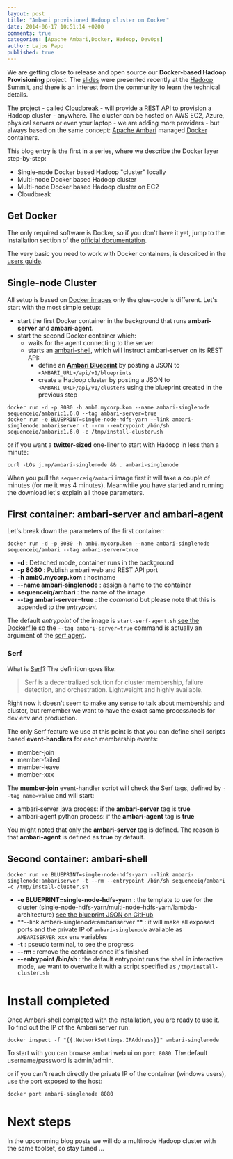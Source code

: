 ```yaml
---
layout: post
title: "Ambari provisioned Hadoop cluster on Docker"
date: 2014-06-17 10:51:14 +0200
comments: true
categories: [Apache Ambari,Docker, Hadoop, DevOps]
author: Lajos Papp
published: true
---
```


We are getting close to release and open source our **Docker-based Hadoop Provisioning** project.
The [slides](http://www.slideshare.net/JanosMatyas/docker-based-hadoop-provisioning)
were presented recently at the [Hadoop Summit](http://hadoopsummit.org/san-jose/), and
there is an interest from the community to learn the technical details.

The project - called [Cloudbreak](http://docs.cloudbreak.apiary.io/) - will provide a REST API to provision a Hadoop cluster - anywhere. The cluster can be hosted
on AWS EC2, Azure, physical servers or even your laptop - we are adding more providers - but always based on the same concept:
[Apache Ambari](http://ambari.apache.org/) managed [Docker](http://www.docker.com/)
containers.

This blog entry is the first in a series, where we describe the Docker layer step-by-step:

- Single-node Docker based Hadoop "cluster" locally
- Multi-node Docker based Hadoop cluster
- Multi-node Docker based Hadoop cluster on EC2
- Cloudbreak

## Get Docker

The only required software is Docker, so if you don't have it yet, jump to the
installation section of the [official documentation](https://docs.docker.com/installation/).

The very basic you need to work with Docker containers, is described in the
[users guide](https://docs.docker.com/userguide/dockerizing/).

## Single-node Cluster

All setup is based on [Docker images](https://hub.docker.com/u/sequenceiq/) only
the glue-code is different. Let's start with the most simple setup:

 - start the first Docker container in the background that runs **ambari-server** and **ambari-agent**.
 - start the second Docker container which:
   - waits for the agent connecting to the server
   - starts an [ambari-shell](https://github.com/sequenceiq/ambari-shell), which will instruct ambari-server on its REST API:
     - define an **[Ambari Blueprint](https://cwiki.apache.org/confluence/display/AMBARI/Blueprints)** by posting a JSON to `<AMBARI_URL>/api/v1/blueprints`
     - create a Hadoop cluster by posting a JSON to `<AMBARI_URL>/api/v1/clusters` using the blueprint created in the previous step

```
docker run -d -p 8080 -h amb0.mycorp.kom --name ambari-singlenode sequenceiq/ambari:1.6.0 --tag ambari-server=true
docker run -e BLUEPRINT=single-node-hdfs-yarn --link ambari-singlenode:ambariserver -t --rm --entrypoint /bin/sh sequenceiq/ambari:1.6.0 -c /tmp/install-cluster.sh
```

or if you want a **twitter-sized** one-liner to start with Hadoop in less than a minute:

```
curl -LOs j.mp/ambari-singlenode && . ambari-singlenode
```

<!-- more -->

When you pull the `sequenceiq/ambari` image first it will take a couple of minutes (for me it was 4 minutes).
Meanwhile you have started and running the download let's explain all those parameters.

## First container: ambari-server and ambari-agent

Let's break down the parameters of the first container:
```
docker run -d -p 8080 -h amb0.mycorp.kom --name ambari-singlenode sequenceiq/ambari --tag ambari-server=true
```

- **-d** : Detached mode, container runs in the background
- **-p 8080** : Publish ambari web and REST API port
- **-h amb0.mycorp.kom** : hostname
- **--name ambari-singlenode** : assign a name to the container
- **sequenceiq/ambari** : the name of the image
- **--tag ambari-server=true** : the *command* but please note that this is appended to the *entrypoint*.

The default *entrypoint* of the image is `start-serf-agent.sh`
[see the Dockerfile](https://github.com/sequenceiq/docker-ambari/blob/master/ambari-server/Dockerfile#L24)
so the `--tag ambari-server=true` command is actually an argument of the [serf agent](http://www.serfdom.io/).

### Serf
What is [Serf](http://www.serfdom.io/)? The definition goes like:

> Serf is a decentralized solution for cluster membership, failure detection, and orchestration. Lightweight and highly available.

Right now it doesn't seem to make any sense to talk about membership and cluster, but remember we want to
have the exact same process/tools for dev env and production.

The only Serf feature we use at this point is that you can define shell scripts based **event-handlers** for
each membership events:

- member-join
- member-failed
- member-leave
- member-xxx

The **member-join** event-handler script will check the Serf tags, defined by `--tag name=value`
and will start:
 - ambari-server java process: if the **ambari-server** tag is **true**
 - ambari-agent python process: if the **ambari-agent** tag is **true**

You might noted that only the **ambari-server** tag is defined. The reason is that **ambari-agent** is defined as **true** by default.

## Second container: ambari-shell

```
docker run -e BLUEPRINT=single-node-hdfs-yarn --link ambari-singlenode:ambariserver -t --rm --entrypoint /bin/sh sequenceiq/ambari -c /tmp/install-cluster.sh
```

- **-e BLUEPRINT=single-node-hdfs-yarn** : the template to use for the cluster (single-node-hdfs-yarn/multi-node-hdfs-yarn/lambda-architecture) [see the blueprint JSON on GitHub](https://github.com/sequenceiq/ambari-rest-client/tree/master/src/main/resources/blueprints)
- **--link ambari-singlenode:ambariserver ** :  it will make all exposed ports and the private IP of `ambari-singlenode` available as `AMBARISERVER_xxx` env variables
- **-t** : pseudo terminal, to see the progress
- **--rm** : remove the container once it's finished
- **--entrypoint /bin/sh** : the default entrypoint runs the shell in interactive mode, we want to overwrite it with a script specified as `/tmp/install-cluster.sh`

# Install completed

Once Ambari-shell completed with the installation, you are ready to use it.
To find out the IP of the Ambari server run:

```
docker inspect -f "{{.NetworkSettings.IPAddress}}" ambari-singlenode
```

To start with you can browse ambari web ui on `port 8080`. The default username/password is admin/admin.

or if you can't reach directly the private IP of the container (windows users), use the port exposed to the host:
```
docker port ambari-singlenode 8080
```

# Next steps

In the upcomming blog posts we will do a multinode Hadoop cluster with the same toolset, so stay tuned ... 
